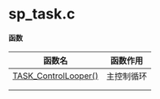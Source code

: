 # sp_task.c



#### 函数

| 函数名                                                    | 函数作用   |
| --------------------------------------------------------- | ---------- |
| [TASK_ControlLooper()](./sp_task/TASK_ControlLooper().md) | 主控制循环 |
|                                                           |            |
|                                                           |            |

